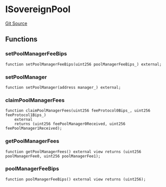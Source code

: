 # ISovereignPool
[Git Source](https://github.com/ArrakisFinance/arrakis-modular/blob/main/src/interfaces/ISovereignPool.sol)


## Functions
### setPoolManagerFeeBips


```solidity
function setPoolManagerFeeBips(uint256 poolManagerFeeBips_) external;
```

### setPoolManager


```solidity
function setPoolManager(address manager_) external;
```

### claimPoolManagerFees


```solidity
function claimPoolManagerFees(uint256 feeProtocol0Bips_, uint256 feeProtocol1Bips_)
    external
    returns (uint256 feePoolManager0Received, uint256 feePoolManager1Received);
```

### getPoolManagerFees


```solidity
function getPoolManagerFees() external view returns (uint256 poolManagerFee0, uint256 poolManagerFee1);
```

### poolManagerFeeBips


```solidity
function poolManagerFeeBips() external view returns (uint256);
```

